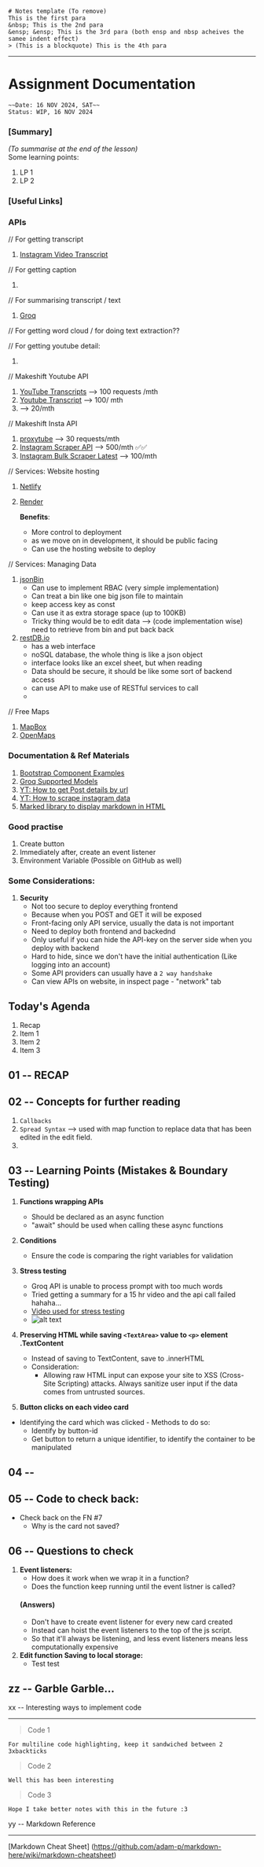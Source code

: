 ```
# Notes template (To remove)
This is the first para
&nbsp; This is the 2nd para
&ensp; &ensp; This is the 3rd para (both ensp and nbsp acheives the samee indent effect)
> (This is a blockquote) This is the 4th para
```

---

# Assignment Documentation

`~~Date: 16 NOV 2024, SAT~~`  
`Status: WIP, 16 NOV 2024`

### [Summary]

_(To summarise at the end of the lesson)_  
Some learning points:

1. LP 1
2. LP 2

### [Useful Links]

### APIs

// For getting transcript

1. [Instagram Video Transcript](https://rapidapi.com/info-kAsZdTpxN/api/instagram-video-transcript/playground/apiendpoint_eeb64b16-9385-4955-86cb-a2c47c1ae23d)

// For getting caption

1.

// For summarising transcript / text

1. [Groq](https://console.groq.com/docs/overview)

// For getting word cloud / for doing text extraction??
[]()

// For getting youtube detail:

1.

// Makeshift Youtube API

1. [YouTube Transcripts](https://rapidapi.com/rafalzawadzki/api/youtube-transcripts/pricing) --> 100 requests /mth
2. [Youtube Transcript](https://rapidapi.com/solid-api-solid-api-default/api/youtube-transcript3/pricing) --> 100/ mth
3. [](https://rapidapi.com/benrhzala90/api/youtube-transcriptor/pricing) --> 20/mth

// Makeshift Insta API

1. [proxytube](https://rapidapi.com/forcequit/api/proxytube) --> 30 requests/mth
2. [Instagram Scraper API](https://rapidapi.com/social-api1-instagram/api/instagram-scraper-api2) --> 500/mth ✅✅
3. [Instagram Bulk Scraper Latest](https://rapidapi.com/mrngstar/api/instagram-bulk-scraper-latest/playground/apiendpoint_26d5e416-abc2-4144-936d-f965c6f4f779) --> 100/mth

// Services: Website hosting

1. [Netlify](https://www.netlify.com)
2. [Render](https://render.com)

    **Benefits**:

    - More control to deployment
    - as we move on in development, it should be public facing
    - Can use the hosting website to deploy

// Services: Managing Data

1. [jsonBin](https://jsonbin.io)
    - Can use to implement RBAC (very simple implementation)
    - Can treat a bin like one big json file to maintain
    - keep access key as const
    - Can use it as extra storage space (up to 100KB)
    - Tricky thing would be to edit data --> (code implementation wise) need to retrieve from bin and put back back
2. [restDB.io](https://restdb.io)
    - has a web interface
    - noSQL database, the whole thing is like a json object
    - interface looks like an excel sheet, but when reading
    - Data should be secure, it should be like some sort of backend access
    - can use API to make use of RESTful services to call
    -

// Free Maps

1. [MapBox](https://www.mapbox.com)
2. [OpenMaps](https://www.openstreetmap.org/#map=12/1.3649/103.8229)

### Documentation & Ref Materials

1. [Bootstrap Component Examples](https://getbootstrap.com/docs/5.3/examples/)
2. [Groq Supported Models](https://console.groq.com/docs/models)
3. [YT: How to get Post details by url](https://youtu.be/L_JFOCyJOVU?si=I2WhikH5HJCH51e8)
4. [YT: How to scrape instagram data](https://youtu.be/hz9tSv3CP6k?si=V_6vFGtS3Z973ONa)
5. [Marked library to display markdown in HTML](https://marked.js.org)

### Good practise

1. Create button
2. Immediately after, create an event listener
3. Environment Variable (Possible on GitHub as well)

### Some Considerations:

1. **Security**
    - Not too secure to deploy everything frontend
    - Because when you POST and GET it will be exposed
    - Front-facing only API service, usually the data is not important
    - Need to deploy both frontend and backednd
    - Only useful if you can hide the API-key on the server side when you deploy with backend
    - Hard to hide, since we don't have the initial authentication (Like logging into an account)
    - Some API providers can usually have a `2 way handshake`
    - Can view APIs on website, in inspect page - "network" tab

## Today's Agenda

1. Recap
2. Item 1
3. Item 2
4. Item 3

## 01 -- RECAP

## 02 -- Concepts for further reading

1. `Callbacks`
2. `Spread Syntax` --> used with map function to replace data that has been edited in the edit field.
3.

## 03 -- Learning Points (Mistakes & Boundary Testing)

1. **Functions wrapping APIs**

    - Should be declared as an async function
    - "await" should be used when calling these async functions

2. **Conditions**

    - Ensure the code is comparing the right variables for validation

3. **Stress testing**

    - Groq API is unable to process prompt with too much words
    - Tried getting a summary for a 15 hr video and the api call failed hahaha...
    - [Video used for stress testing](https://www.youtube.com/watch?v=x4rFhThSX04)
    - ![alt text](image.png)

4. **Preserving HTML while saving `<TextArea>` value to `<p>` element .TextContent**
    - Instead of saving to TextContent, save to .innerHTML
    - Consideration:
        - Allowing raw HTML input can expose your site to XSS (Cross-Site Scripting) attacks. Always sanitize user input if the data comes from untrusted sources.
5. **Button clicks on each video card**

-   Identifying the card which was clicked - Methods to do so:
    -   Identify by button-id
    -   Get button to return a unique identifier, to identify the container to be manipulated

## 04 --

## 05 -- Code to check back:

-   Check back on the FN #7
    -   Why is the card not saved?

## 06 -- Questions to check

1. **Event listeners:**
    - How does it work when we wrap it in a function?
    - Does the function keep running until the event listner is called?
    #### **(Answers)**
    - Don't have to create event listener for every new card created
    - Instead can hoist the event listeners to the top of the js script.
    - So that it'll always be listening, and less event listeners means less computationally expensive
2. **Edit function Saving to local storage:**
    - Test test

## zz -- Garble Garble...

xx -- Interesting ways to implement code

---

> Code 1

```
For multiline code highlighting, keep it sandwiched between 2 3xbackticks
```

> Code 2

```
Well this has been interesting
```

> Code 3

```
Hope I take better notes with this in the future :3
```

yy -- Markdown Reference

---

[Markdown Cheat Sheet] (https://github.com/adam-p/markdown-here/wiki/markdown-cheatsheet)

